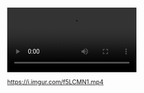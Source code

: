 

![Imgur](https://i.imgur.com/f5LCMN1.mp4)

https://i.imgur.com/f5LCMN1.mp4


<blockquote class="imgur-embed-pub" lang="en" data-id="a/f5LCMN1" data-context="false" ><a href="//imgur.com/a/f5LCMN1"></a></blockquote><script async src="//s.imgur.com/min/embed.js" charset="utf-8"></script>


